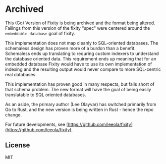 # Archived

This (Go) Version of Fixity is being archived and the format being altered.
Failings from this version of the fixity "spec" were centered around the
`embeddable database` goal of fixity.

This implementation does not map cleanly to SQL-oriented databases. The
schemaless design has proven more of a burdon than a benefit. Schemaless
ends up translating to requring custom indexers to understand the database
oriented data. This requirement ends up meaning that for an embedded database
Fixity would have to use its own implementation of indexing and the resulting
output would never compare to more SQL-centric real databases.

This implementation has proven good in many respects, but falls short of that
schema problem. The new format will have the goal of being easily translatable
to SQL oriented databases.

As an aside, the primary author (Lee Olayvar) has switched primarily from Go to
Rust, and the new version is being written in Rust - hence the repo change.

For future developments, see [https://github.com/leeola/fixity](https://github.com/leeola/fixity).

## License

MIT
